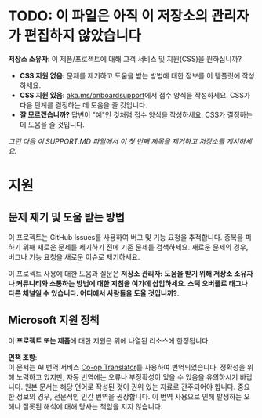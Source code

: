 <!--
CO_OP_TRANSLATOR_METADATA:
{
  "original_hash": "62fe65c1d8e3796c01aa1e3c89666cba",
  "translation_date": "2025-08-10T12:12:00+00:00",
  "source_file": "SUPPORT.md",
  "language_code": "ko"
}
-->
# TODO: 이 파일은 아직 이 저장소의 관리자가 편집하지 않았습니다

**저장소 소유자**: 이 제품/프로젝트에 대해 고객 서비스 및 지원(CSS)을 원하십니까?

- **CSS 지원 없음:** 문제를 제기하고 도움을 받는 방법에 대한 정보를 이 템플릿에 작성하세요.
- **CSS 지원 있음:** [aka.ms/onboardsupport](https://aka.ms/onboardsupport)에서 접수 양식을 작성하세요. CSS가 다음 단계를 결정하는 데 도움을 줄 것입니다.
- **잘 모르겠습니까?** 답변이 "예"인 것처럼 접수 양식을 작성하세요. CSS가 결정하는 데 도움을 줄 것입니다.

*그런 다음 이 SUPPORT.MD 파일에서 이 첫 번째 제목을 제거하고 저장소를 게시하세요.*

# 지원

## 문제 제기 및 도움 받는 방법

이 프로젝트는 GitHub Issues를 사용하여 버그 및 기능 요청을 추적합니다. 중복을 피하기 위해 새로운 문제를 제기하기 전에 기존 문제를 검색하세요. 새로운 문제의 경우, 버그나 기능 요청을 새로운 이슈로 제기하세요.

이 프로젝트 사용에 대한 도움과 질문은 **저장소 관리자: 도움을 받기 위해 저장소 소유자나 커뮤니티와 소통하는 방법에 대한 지침을 여기에 삽입하세요. 스택 오버플로 태그나 다른 채널일 수 있습니다. 어디에서 사람들을 도울 것입니까?**.

## Microsoft 지원 정책

이 **프로젝트 또는 제품**에 대한 지원은 위에 나열된 리소스에 한정됩니다.

**면책 조항**:  
이 문서는 AI 번역 서비스 [Co-op Translator](https://github.com/Azure/co-op-translator)를 사용하여 번역되었습니다. 정확성을 위해 노력하고 있지만, 자동 번역에는 오류나 부정확성이 있을 수 있음을 유의하시기 바랍니다. 원본 문서는 해당 언어로 작성된 것이 권위 있는 자료로 간주되어야 합니다. 중요한 정보의 경우, 전문적인 인간 번역을 권장합니다. 이 번역 사용으로 인해 발생하는 오해나 잘못된 해석에 대해 당사는 책임을 지지 않습니다.